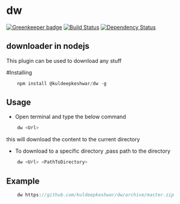 # dw 

[![Greenkeeper badge](https://badges.greenkeeper.io/node-libs/dw.svg)](https://greenkeeper.io/)
[![Build Status](https://travis-ci.org/node-libs/dw.svg)](https://travis-ci.org/node-libs/dw)
[![Dependency Status](https://gemnasium.com/node-libs/dw.svg)](https://gemnasium.com/node-libs/dw)
## downloader in nodejs

This plugin can be used to download any stuff


#Installing

```javascript
    npm install @kuldeepkeshwar/dw -g
```
## Usage
* Open terminal and type the below command
```javascript
    dw <Url>
```
this will download the content to the current directory 

* To download to a specific directory ,pass path to the directory
```javascript
    dw <Url> <PathToDirectory>
```
## Example
```javascript
    dw https://github.com/kuldeepkeshwar/dw/archive/master.zip
```
